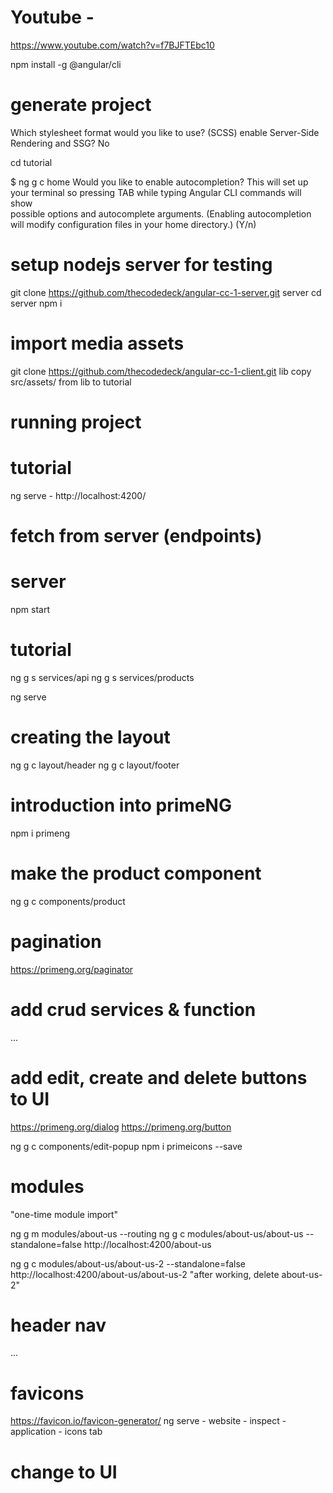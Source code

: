 # Youtube - 
https://www.youtube.com/watch?v=f7BJFTEbc10

npm install -g @angular/cli

# generate project
Which stylesheet format would you like to use? (SCSS)
enable Server-Side Rendering and SSG? No

cd tutorial

$ ng g c home
Would you like to enable autocompletion? This will set up your terminal so pressing TAB while typing Angular CLI commands will show  
possible options and autocomplete arguments. (Enabling autocompletion will modify configuration files in your home directory.) (Y/n) 

# setup nodejs server for testing
git clone https://github.com/thecodedeck/angular-cc-1-server.git server
cd server
npm i

# import media assets
git clone https://github.com/thecodedeck/angular-cc-1-client.git lib
copy src/assets/ from lib to tutorial

# running project
# tutorial
ng serve - http://localhost:4200/

# fetch from server (endpoints)

# server
npm start

# tutorial
ng g s services/api
ng g s services/products

ng serve

# creating the layout

ng g c layout/header
ng g c layout/footer

# introduction into primeNG

npm i primeng

# make the product component
 
ng g c components/product

# pagination

https://primeng.org/paginator

# add crud services & function

...

# add edit, create and delete buttons to UI

https://primeng.org/dialog
https://primeng.org/button

ng g c components/edit-popup
npm i primeicons --save

# modules
"one-time module import"

ng g m modules/about-us --routing
ng g c modules/about-us/about-us --standalone=false
http://localhost:4200/about-us

ng g c modules/about-us/about-us-2 --standalone=false
http://localhost:4200/about-us/about-us-2
"after working, delete about-us-2"

# header nav

...

# favicons

https://favicon.io/favicon-generator/
ng serve - website - inspect - application - icons tab

# change to UI

